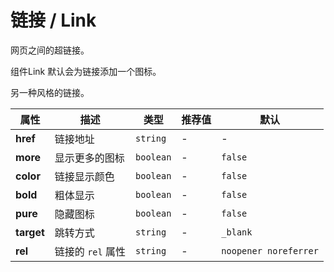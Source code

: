 # 链接 / Link

网页之间的超链接。

<ex-code name="ex-link-basic">

组件<g-code>Link</g-code> 默认会为链接添加一个图标。

</ex-code>

<ex-code name="ex-link-more">

另一种风格的链接。

</ex-code>

<ex-footer >

| 属性       | 描述              | 类型      | 推荐值 | 默认                  |
| ---------- | ----------------- | --------- | ------ | --------------------- |
| **href**   | 链接地址          | `string`  | -      | -                     |
| **more**   | 显示更多的图标    | `boolean` | -      | `false`               |
| **color**  | 链接显示颜色      | `boolean` | -      | `false`               |
| **bold**   | 粗体显示          | `boolean` | -      | `false`               |
| **pure**   | 隐藏图标          | `boolean` | -      | `false`               |
| **target** | 跳转方式          | `string`  | -      | `_blank`              |
| **rel**    | 链接的 `rel` 属性 | `string`  | -      | `noopener noreferrer` |

</ex-footer>
